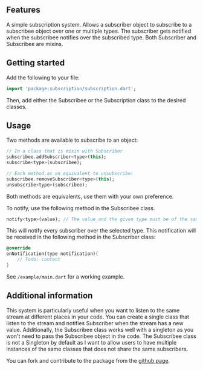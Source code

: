 ## Features

A simple subscription system. 
Allows a subscriber object to subscribe to a subscribee object over one or multiple types.
The subscriber gets notified when the subscribee notifies over the subscribed type.
Both Subscriber and Subscribee are mixins.

## Getting started

Add the following to your file:

```dart
import 'package:subscription/subscription.dart';
```

Then, add either the Subscribee or the Subscription class to the desired classes.

## Usage

Two methods are available to subscribe to an object:
```dart
// In a class that is mixin with Subscriber
subscribee.addSubscriber<type>(this); 
subscribe<type>(subscribee);

// Each method as an equivalent to unsubscribe:
subscribee.removeSubscriber<type>(this);
unsubscribe<type>(subscribee);
```

Both methods are equivalents, use them with your own preference.

To notify, use the following method in the Subscribee class.
```dart
notify<type>(value); // The value and the given type must be of the same type
```
This will notify every subscriber over the selected type. This notification will be received in the following method in the Subscriber class:
```dart 
@override
onNotification(type notification){
    // Todo: content
}
``` 

See ```/example/main.dart``` for a working example.

## Additional information

This system is particularly useful when you want to listen to the same stream at different places in your code.
You can create a single class that listen to the stream and notifies Subscriber when the stream has a new value.
Additionally, the Subscribee class works well with a singleton as you won't need to pass the Subscribee object in the code.
The Subscribee class is not a Singleton by default as I want to allow users to have multiple instances of the same classes that does not share the same subscribers.

You can fork and contribute to the package from the [github page](https://github.com/Feynallein/Subscription).